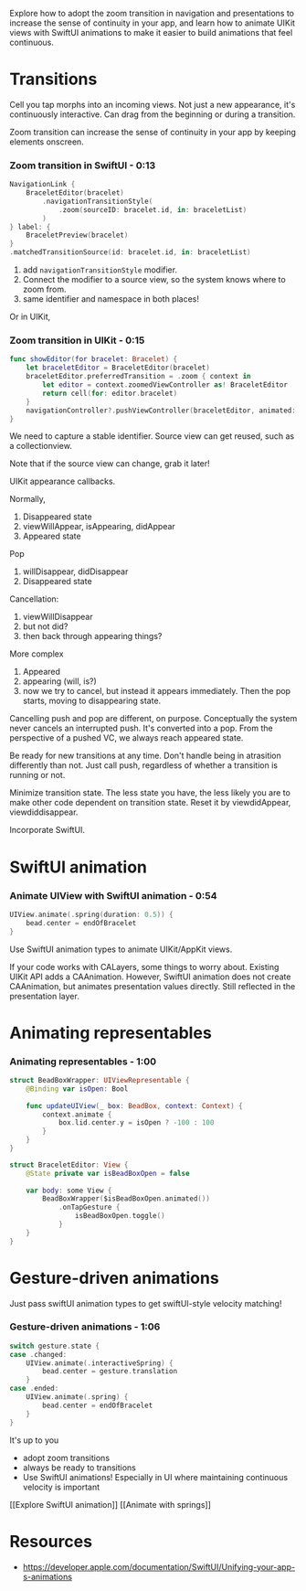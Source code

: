 Explore how to adopt the zoom transition in navigation and presentations to increase the sense of continuity in your app, and learn how to animate UIKit views with SwiftUI animations to make it easier to build animations that feel continuous.

# Transitions

Cell you tap morphs into an incoming views.  Not just a new appearance, it's continuously interactive.  Can drag from the beginning or during a transition.

Zoom transition can increase the sense of continuity in your app by keeping elements onscreen.



###  Zoom transition in SwiftUI - 0:13
```swift
NavigationLink {
    BraceletEditor(bracelet)
        .navigationTransitionStyle(
            .zoom(sourceID: bracelet.id, in: braceletList)
        )
} label: {
    BraceletPreview(bracelet)
}
.matchedTransitionSource(id: bracelet.id, in: braceletList)
```

1.  add `navigationTransitionStyle` modifier.
2. Connect the modifier to a source view, so the system knows where to zoom from.
3. same identifier and namespace in both places!

Or in UIKit,


###  Zoom transition in UIKit - 0:15
```swift
func showEditor(for bracelet: Bracelet) {
    let braceletEditor = BraceletEditor(bracelet)
    braceletEditor.preferredTransition = .zoom { context in
        let editor = context.zoomedViewController as! BraceletEditor
        return cell(for: editor.bracelet)
    }
    navigationController?.pushViewController(braceletEditor, animated: true)
}
```

We need to capture a stable identifier.  Source view can get reused, such as a collectionview.

Note that if the source view can change, grab it later!

UIKit appearance callbacks.  


Normally,
1.  Disappeared state
2. viewWillAppear, isAppearing, didAppear
3. Appeared state

Pop
1.  willDisappear, didDisappear
2. Disappeared state

Cancellation:
1.  viewWillDisappear
2. but not did?
3. then back through appearing things?

More complex
1.  Appeared
2. appearing (will, is?)
3. now we try to cancel, but instead it appears immediately.  Then the pop starts, moving to disappearing state.

Cancelling push and pop are different, on purpose.  Conceptually the system never cancels an interrupted push.  It's converted into a pop.  From the perspective of a pushed VC, we always reach appeared state.

Be ready for new transitions at any time.  Don't handle being in atrasition differently than not.  Just call  push, regardless of whether a transition is running or not.

Minimize transition state.  The less state you have, the less likely you are to make other code dependent on transition state.  Reset it by viewdidAppear, viewdiddisappear.  

Incorporate SwiftUI.  


# SwiftUI animation



###  Animate UIView with SwiftUI animation - 0:54
```swift
UIView.animate(.spring(duration: 0.5)) {
    bead.center = endOfBracelet
}
```

Use SwiftUI animation types to animate UIKit/AppKit views.  

If your code works with CALayers, some things to worry about.
Existing UIKit API adds a CAAnimation.  However, SwiftUI animation does not create CAAnimation, but animates presentation values directly.  Still reflected in the presentation layer.



# Animating representables
###  Animating representables - 1:00
```swift
struct BeadBoxWrapper: UIViewRepresentable {
    @Binding var isOpen: Bool
    
    func updateUIView(_ box: BeadBox, context: Context) {
        context.animate {
            box.lid.center.y = isOpen ? -100 : 100
        }
    }
}

struct BraceletEditor: View {
    @State private var isBeadBoxOpen = false
    
    var body: some View {
        BeadBoxWrapper($isBeadBoxOpen.animated())
            .onTapGesture {
                isBeadBoxOpen.toggle()
            }
    }
}
```


# Gesture-driven animations

Just pass swiftUI animation types to get swiftUI-style velocity matching!

###  Gesture-driven animations - 1:06
```swift
switch gesture.state {
case .changed:
    UIView.animate(.interactiveSpring) {
        bead.center = gesture.translation
    }
case .ended:
    UIView.animate(.spring) {
        bead.center = endOfBracelet
    }
}
```

It's up to you

* adopt zoom transitions
* always be ready to transitions
* Use SwiftUI animations!  Especially in UI where maintaining continuous velocity is important


[[Explore SwiftUI animation]]
[[Animate with springs]]

# Resources
* https://developer.apple.com/documentation/SwiftUI/Unifying-your-app-s-animations
